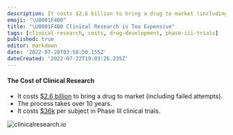 ```yaml
---
description: It costs $2.6 billion to bring a drug to market (including failed attempts).
emoji: "\U0001F4B0"
title: "\U0001F4B0 Clinical Research is Too Expensive"
tags: [clinical-research, costs, drug-development, phase-iii-trials]
published: true
editor: markdown
date: '2022-07-28T03:58:50.155Z'
dateCreated: '2022-07-22T19:03:26.235Z'
---
```


#### The Cost of Clinical Research

* It costs [$2.6 billion](https://www.semanticscholar.org/paper/Innovation-in-the-pharmaceutical-industry%3A-New-of-DiMasi-Grabowski/3275f31c072ac11c6ca7a5260bd535720f07df41) to bring a drug to market (including failed attempts).
* The process takes over 10 years.
* It costs [$36k](https://www.clinicalleader.com/doc/getting-a-handle-on-clinical-trial-costs-0001) per subject in Phase III clinical trials.

&#x20;

![clinicalresearch.io](https://static.crowdsourcingcures.org/img/cost-of-clinical-trials.png)



